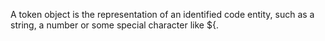 A token object is the representation of an identified code entity, such as a string, a number or some special character like ${.